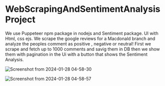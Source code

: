 # WebScrapingAndSentimentAnalysisProject
We use Puppeteer npm package in nodejs and Sentiment package. UI with Html, css ejs.
We scrape the google reviews for a Macdonald branch and analyze the peoples comment as positive , negative or neutral!
First we scrape and fetch up to 1000 comments and savig them in DB then we show them with pagination in the Ui with a button that shows the Sentiment Analysis.

![Screenshot from 2024-01-28 04-58-30](https://github.com/ArashKarampour/WebScrapingAndSentimentAnalysisProject/assets/72198577/103fa664-3ec4-4606-a52f-9cb1ebc32f84)

![Screenshot from 2024-01-28 04-58-57](https://github.com/ArashKarampour/WebScrapingAndSentimentAnalysisProject/assets/72198577/91a31389-1b61-4ff9-b5dc-68ec89d2f95a)
